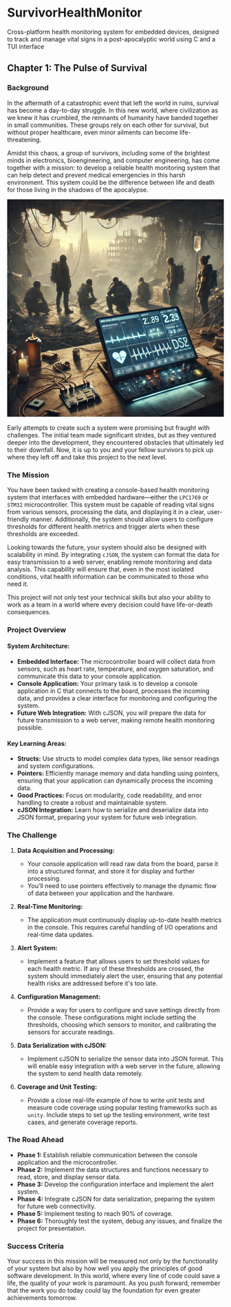 # SurvivorHealthMonitor

Cross-platform health monitoring system for embedded devices, designed to track and manage vital signs in a post-apocalyptic world using C and a TUI interface

## Chapter 1: The Pulse of Survival

### Background

In the aftermath of a catastrophic event that left the world in ruins, survival has become a day-to-day struggle. In this new world, where civilization as we knew it has crumbled, the remnants of humanity have banded together in small communities. These groups rely on each other for survival, but without proper healthcare, even minor ailments can become life-threatening.

Amidst this chaos, a group of survivors, including some of the brightest minds in electronics, bioengineering, and computer engineering, has come together with a mission: to develop a reliable health monitoring system that can help detect and prevent medical emergencies in this harsh environment. This system could be the difference between life and death for those living in the shadows of the apocalypse.

<div style="text-align: center;">
  <img src="img/image.png" alt="Embedded Connector Design">
</div>

Early attempts to create such a system were promising but fraught with challenges. The initial team made significant strides, but as they ventured deeper into the development, they encountered obstacles that ultimately led to their downfall. Now, it is up to you and your fellow survivors to pick up where they left off and take this project to the next level.

### The Mission

You have been tasked with creating a console-based health monitoring system that interfaces with embedded hardware—either the `LPC1769` or `STM32` microcontroller. This system must be capable of reading vital signs from various sensors, processing the data, and displaying it in a clear, user-friendly manner. Additionally, the system should allow users to configure thresholds for different health metrics and trigger alerts when these thresholds are exceeded.

Looking towards the future, your system should also be designed with scalability in mind. By integrating `cJSON`, the system can format the data for easy transmission to a web server, enabling remote monitoring and data analysis. This capability will ensure that, even in the most isolated conditions, vital health information can be communicated to those who need it.

This project will not only test your technical skills but also your ability to work as a team in a world where every decision could have life-or-death consequences.

### Project Overview

#### **System Architecture:**

- **Embedded Interface:** The microcontroller board will collect data from sensors, such as heart rate, temperature, and oxygen saturation, and communicate this data to your console application.
- **Console Application:** Your primary task is to develop a console application in C that connects to the board, processes the incoming data, and provides a clear interface for monitoring and configuring the system.
- **Future Web Integration:** With cJSON, you will prepare the data for future transmission to a web server, making remote health monitoring possible.

#### **Key Learning Areas:**

- **Structs:** Use structs to model complex data types, like sensor readings and system configurations.
- **Pointers:** Efficiently manage memory and data handling using pointers, ensuring that your application can dynamically process the incoming data.
- **Good Practices:** Focus on modularity, code readability, and error handling to create a robust and maintainable system.
- **cJSON Integration:** Learn how to serialize and deserialize data into JSON format, preparing your system for future web integration.

### The Challenge

1. **Data Acquisition and Processing:**

   - Your console application will read raw data from the board, parse it into a structured format, and store it for display and further processing.
   - You'll need to use pointers effectively to manage the dynamic flow of data between your application and the hardware.

2. **Real-Time Monitoring:**

   - The application must continuously display up-to-date health metrics in the console. This requires careful handling of I/O operations and real-time data updates.

3. **Alert System:**

   - Implement a feature that allows users to set threshold values for each health metric. If any of these thresholds are crossed, the system should immediately alert the user, ensuring that any potential health risks are addressed before it's too late.

4. **Configuration Management:**

   - Provide a way for users to configure and save settings directly from the console. These configurations might include setting the thresholds, choosing which sensors to monitor, and calibrating the sensors for accurate readings.

5. **Data Serialization with cJSON:**

   - Implement cJSON to serialize the sensor data into JSON format. This will enable easy integration with a web server in the future, allowing the system to send health data remotely.

6. **Coverage and Unit Testing:**
   - Provide a close real-life example of how to write unit tests and measure code coverage using popular testing frameworks such as `unity`. Include steps to set up the testing environment, write test cases, and generate coverage reports.

### The Road Ahead

- **Phase 1:** Establish reliable communication between the console application and the microcontroller.
- **Phase 2:** Implement the data structures and functions necessary to read, store, and display sensor data.
- **Phase 3:** Develop the configuration interface and implement the alert system.
- **Phase 4:** Integrate cJSON for data serialization, preparing the system for future web connectivity.
- **Phase 5:** Implement testing to reach 90% of coverage.
- **Phase 6:** Thoroughly test the system, debug any issues, and finalize the project for presentation.

### Success Criteria

Your success in this mission will be measured not only by the functionality of your system but also by how well you apply the principles of good software development. In this world, where every line of code could save a life, the quality of your work is paramount. As you push forward, remember that the work you do today could lay the foundation for even greater achievements tomorrow.
